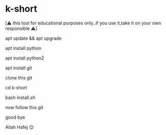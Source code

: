 # k-short


[⚠️ this tool for educational purposes only..if you use it,take it on your own responsible ⚠️]




apt update && apt upgrade

apt install python


apt install python2

apt install git

clone this git


cd k-short

bash install.sh


now follow this git

good bye

Allah Hafej
😌
